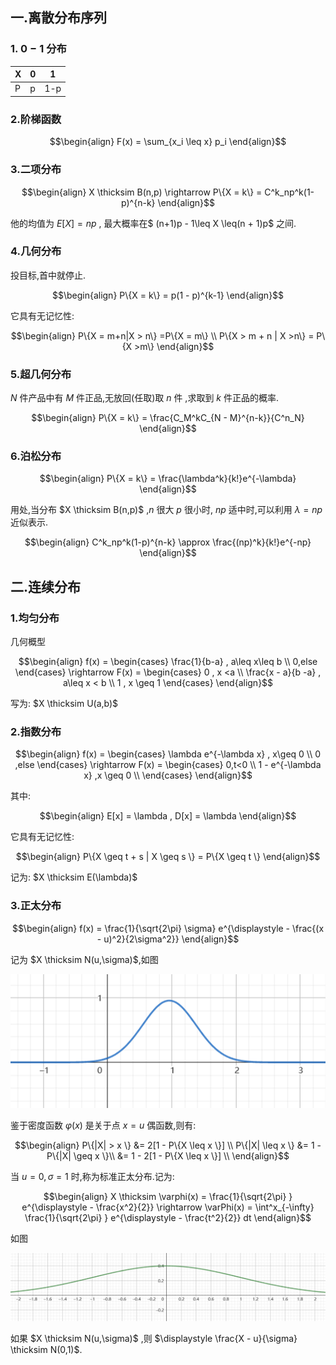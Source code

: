 ## 一.离散分布序列
### 1. $0-1$ 分布

|X|0|1|
|---|---|---|
|P|p|1-p|

### 2.阶梯函数


$$\begin{align}
    F(x) = \sum_{x_i \leq x} p_i
\end{align}$$

### 3.二项分布

$$\begin{align}
    X \thicksim B(n,p) \rightarrow P\{X = k\} = C^k_np^k(1-p)^{n-k}
\end{align}$$

他的均值为 $E[X] = np$ , 最大概率在$ (n+1)p - 1\leq X  \leq(n + 1)p$ 之间.

### 4.几何分布
投目标,首中就停止.

$$\begin{align}
    P\{X = k\} = p(1 - p)^{k-1}
\end{align}$$

它具有无记忆性:

$$\begin{align}
    P\{X = m+n|X > n\} =P\{X = m\} \\
    P\{X > m + n | X >n\} = P\{X >m\}
\end{align}$$

### 5.超几何分布
$N$ 件产品中有 $M$ 件正品,无放回(任取)取 $n$ 件 ,求取到 $k$ 件正品的概率.

$$\begin{align}
    P\{X = k\} = \frac{C_M^kC_{N - M}^{n-k}}{C^n_N}
\end{align}$$

### 6.泊松分布

$$\begin{align}
    P\{X = k\} = \frac{\lambda^k}{k!}e^{-\lambda}
\end{align}$$

用处,当分布 $X \thicksim B(n,p)$ ,$n$ 很大 $p$ 很小时, $np$ 适中时,可以利用 $\lambda = np$ 近似表示.

$$\begin{align}
    C^k_np^k(1-p)^{n-k} \approx \frac{(np)^k}{k!}e^{-np}
\end{align}$$

## 二.连续分布
### 1.均匀分布
几何概型

$$\begin{align}
    f(x) = \begin{cases}
        \frac{1}{b-a} , a\leq x\leq b \\
        0,else
    \end{cases} \rightarrow F(x) = \begin{cases}
        0 , x <a \\
        \frac{x - a}{b -a}  , a\leq x < b \\
        1 , x \geq 1
    \end{cases}
\end{align}$$

写为: $X \thicksim U(a,b)$


### 2.指数分布

$$\begin{align}
    f(x) = \begin{cases}
        \lambda e^{-\lambda x} , x\geq 0 \\
        0 ,else
    \end{cases} \rightarrow F(x) = \begin{cases}
        0,t<0 \\
        1 - e^{-\lambda x} ,x \geq 0 \\
    \end{cases} 
\end{align}$$

其中:

$$\begin{align}
    E[x] = \lambda , D[x] = \lambda
\end{align}$$

它具有无记忆性:

$$\begin{align}
    P\{X \geq t + s | X \geq s \} = P\{X \geq t \}
\end{align}$$

记为: $X \thicksim E(\lambda)$

### 3.正太分布

$$\begin{align}
    f(x) = \frac{1}{\sqrt{2\pi} \sigma} e^{\displaystyle - \frac{(x - u)^2}{2\sigma^2}}
\end{align}$$

记为 $X \thicksim N(u,\sigma)$,如图
<center>
<img src = "./image/image1.png">
</center>

鉴于密度函数 $\varphi(x)$ 是关于点 $x = u$ 偶函数,则有:

$$\begin{align}
    P\{|X| > x \} &= 2[1 - P\{X \leq x \}] \\
    P\{|X| \leq x \} &= 1 - P\{|X| \geq x \}\\
    &= 1 - 2[1 - P\{X \leq x \}] \\
\end{align}$$

当 $u=0,\sigma = 1$ 时,称为标准正太分布.记为:

$$\begin{align}
    X \thicksim \varphi(x) = \frac{1}{\sqrt{2\pi} } e^{\displaystyle - \frac{x^2}{2}} \rightarrow \varPhi(x) = \int^x_{-\infty}  \frac{1}{\sqrt{2\pi} } e^{\displaystyle - \frac{t^2}{2}}  dt
\end{align}$$

如图
<center>
<img src = "./image/image.png">
</center>

如果 $X \thicksim N(u,\sigma)$ ,则 $\displaystyle \frac{X - u}{\sigma} \thicksim N(0,1)$.




